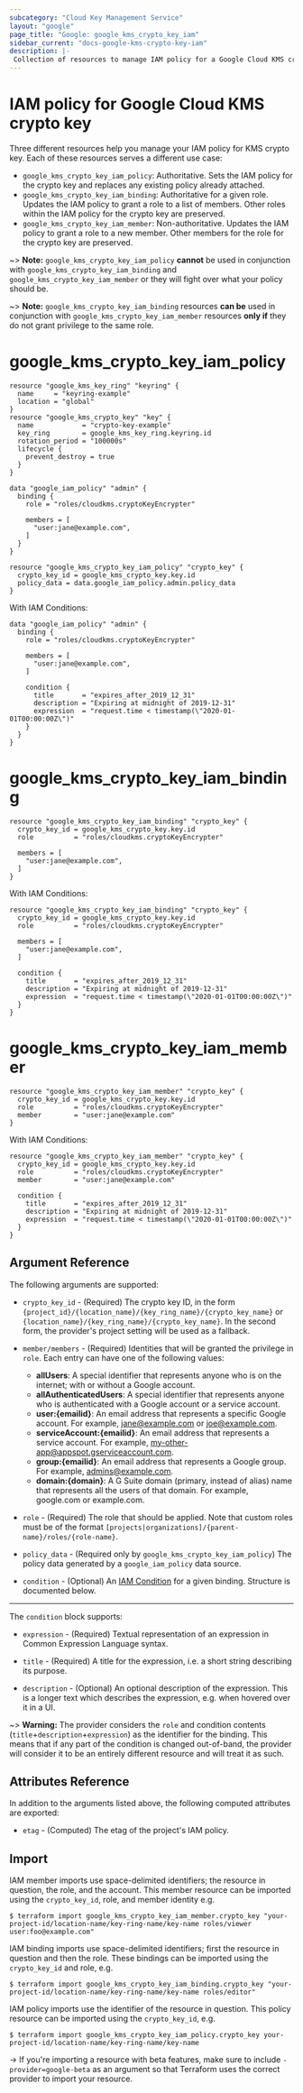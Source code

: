 ```yaml
---
subcategory: "Cloud Key Management Service"
layout: "google"
page_title: "Google: google_kms_crypto_key_iam"
sidebar_current: "docs-google-kms-crypto-key-iam"
description: |-
 Collection of resources to manage IAM policy for a Google Cloud KMS crypto key.
---
```


# IAM policy for Google Cloud KMS crypto key

Three different resources help you manage your IAM policy for KMS crypto key. Each of these resources serves a different use case:

* `google_kms_crypto_key_iam_policy`: Authoritative. Sets the IAM policy for the crypto key and replaces any existing policy already attached.
* `google_kms_crypto_key_iam_binding`: Authoritative for a given role. Updates the IAM policy to grant a role to a list of members. Other roles within the IAM policy for the crypto key are preserved.
* `google_kms_crypto_key_iam_member`: Non-authoritative. Updates the IAM policy to grant a role to a new member. Other members for the role for the crypto key are preserved.

~> **Note:** `google_kms_crypto_key_iam_policy` **cannot** be used in conjunction with `google_kms_crypto_key_iam_binding` and `google_kms_crypto_key_iam_member` or they will fight over what your policy should be.

~> **Note:** `google_kms_crypto_key_iam_binding` resources **can be** used in conjunction with `google_kms_crypto_key_iam_member` resources **only if** they do not grant privilege to the same role.

# google\_kms\_crypto\_key\_iam\_policy

```hcl
resource "google_kms_key_ring" "keyring" {
  name     = "keyring-example"
  location = "global"
}
resource "google_kms_crypto_key" "key" {
  name            = "crypto-key-example"
  key_ring        = google_kms_key_ring.keyring.id
  rotation_period = "100000s"
  lifecycle {
    prevent_destroy = true
  }
}

data "google_iam_policy" "admin" {
  binding {
    role = "roles/cloudkms.cryptoKeyEncrypter"

    members = [
      "user:jane@example.com",
    ]
  }
}

resource "google_kms_crypto_key_iam_policy" "crypto_key" {
  crypto_key_id = google_kms_crypto_key.key.id
  policy_data = data.google_iam_policy.admin.policy_data
}
```

With IAM Conditions:

```hcl
data "google_iam_policy" "admin" {
  binding {
    role = "roles/cloudkms.cryptoKeyEncrypter"

    members = [
      "user:jane@example.com",
    ]

    condition {
      title       = "expires_after_2019_12_31"
      description = "Expiring at midnight of 2019-12-31"
      expression  = "request.time < timestamp(\"2020-01-01T00:00:00Z\")"
    }
  }
}
```

# google\_kms\_crypto\_key\_iam\_binding

```hcl
resource "google_kms_crypto_key_iam_binding" "crypto_key" {
  crypto_key_id = google_kms_crypto_key.key.id
  role          = "roles/cloudkms.cryptoKeyEncrypter"

  members = [
    "user:jane@example.com",
  ]
}
```

With IAM Conditions:

```hcl
resource "google_kms_crypto_key_iam_binding" "crypto_key" {
  crypto_key_id = google_kms_crypto_key.key.id
  role          = "roles/cloudkms.cryptoKeyEncrypter"

  members = [
    "user:jane@example.com",
  ]

  condition {
    title       = "expires_after_2019_12_31"
    description = "Expiring at midnight of 2019-12-31"
    expression  = "request.time < timestamp(\"2020-01-01T00:00:00Z\")"
  }
}
```

# google\_kms\_crypto\_key\_iam\_member

```hcl
resource "google_kms_crypto_key_iam_member" "crypto_key" {
  crypto_key_id = google_kms_crypto_key.key.id
  role          = "roles/cloudkms.cryptoKeyEncrypter"
  member        = "user:jane@example.com"
}
```

With IAM Conditions:

```hcl
resource "google_kms_crypto_key_iam_member" "crypto_key" {
  crypto_key_id = google_kms_crypto_key.key.id
  role          = "roles/cloudkms.cryptoKeyEncrypter"
  member        = "user:jane@example.com"

  condition {
    title       = "expires_after_2019_12_31"
    description = "Expiring at midnight of 2019-12-31"
    expression  = "request.time < timestamp(\"2020-01-01T00:00:00Z\")"
  }
}
```

## Argument Reference

The following arguments are supported:

* `crypto_key_id` - (Required) The crypto key ID, in the form
    `{project_id}/{location_name}/{key_ring_name}/{crypto_key_name}` or
    `{location_name}/{key_ring_name}/{crypto_key_name}`. In the second form,
    the provider's project setting will be used as a fallback.

* `member/members` - (Required) Identities that will be granted the privilege in `role`.
  Each entry can have one of the following values:
  * **allUsers**: A special identifier that represents anyone who is on the internet; with or without a Google account.
  * **allAuthenticatedUsers**: A special identifier that represents anyone who is authenticated with a Google account or a service account.
  * **user:{emailid}**: An email address that represents a specific Google account. For example, jane@example.com or joe@example.com.
  * **serviceAccount:{emailid}**: An email address that represents a service account. For example, my-other-app@appspot.gserviceaccount.com.
  * **group:{emailid}**: An email address that represents a Google group. For example, admins@example.com.
  * **domain:{domain}**: A G Suite domain (primary, instead of alias) name that represents all the users of that domain. For example, google.com or example.com.

* `role` - (Required) The role that should be applied. Note that custom roles must be of the format
    `[projects|organizations]/{parent-name}/roles/{role-name}`.

* `policy_data` - (Required only by `google_kms_crypto_key_iam_policy`) The policy data generated by
  a `google_iam_policy` data source.

* `condition` - (Optional) An [IAM Condition](https://cloud.google.com/iam/docs/conditions-overview) for a given binding.
  Structure is documented below.

---

The `condition` block supports:

* `expression` - (Required) Textual representation of an expression in Common Expression Language syntax.

* `title` - (Required) A title for the expression, i.e. a short string describing its purpose.

* `description` - (Optional) An optional description of the expression. This is a longer text which describes the expression, e.g. when hovered over it in a UI.

~> **Warning:** The provider considers the `role` and condition contents (`title`+`description`+`expression`) as the
  identifier for the binding. This means that if any part of the condition is changed out-of-band, the provider will
  consider it to be an entirely different resource and will treat it as such.

## Attributes Reference

In addition to the arguments listed above, the following computed attributes are
exported:

* `etag` - (Computed) The etag of the project's IAM policy.

## Import

IAM member imports use space-delimited identifiers; the resource in question, the role, and the account.  This member resource can be imported using the `crypto_key_id`, role, and member identity e.g.

```
$ terraform import google_kms_crypto_key_iam_member.crypto_key "your-project-id/location-name/key-ring-name/key-name roles/viewer user:foo@example.com"
```

IAM binding imports use space-delimited identifiers; first the resource in question and then the role.  These bindings can be imported using the `crypto_key_id` and role, e.g.

```
$ terraform import google_kms_crypto_key_iam_binding.crypto_key "your-project-id/location-name/key-ring-name/key-name roles/editor"
```

IAM policy imports use the identifier of the resource in question.  This policy resource can be imported using the `crypto_key_id`, e.g.

```
$ terraform import google_kms_crypto_key_iam_policy.crypto_key your-project-id/location-name/key-ring-name/key-name
```

-> If you're importing a resource with beta features, make sure to include `-provider=google-beta`
as an argument so that Terraform uses the correct provider to import your resource.
